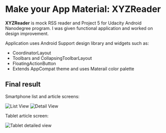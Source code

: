 # Make your App Material: XYZReader

**XYZReader** is mock RSS reader and Project 5 for Udacity Android Nanodegree program. I was given functional application and worked on design improvement.

Application uses Android Support design library and widgets such as: 
* CoordinatorLayout
* Toolbars and CollapsingToolbarLayout
* FloatingActionButton
* Extends AppCompat theme and uses Materail color palette

## Final result

Smartphone list and article screens:

![List View](http://i.imgur.com/ElR0FHd.gif) ![Detail View](http://i.imgur.com/WFOVBRC.gif)

Tablet article screen:

![Tablet detailed view](http://i.imgur.com/8K0PgLF.png)
